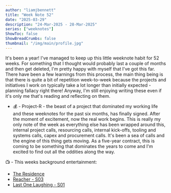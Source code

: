 ```yaml
---
author: "liamjbennett"
title: "Week Note 52"
date: "2025-03-29"
description: "24-Mar-2025 - 28-Mar-2025"
series: ["weeknotes"]
ShowToc: false
ShowBreadCrumbs: false
thumbnail: "/img/main/profile.jpg"
---
```


It's been a year! I've managed to keep up this little weeknote habit for 52 weeks. For something that I thought would probably last a couple of months and then get deleted, I'm pretty happy with myself that I've got this far. There have been a few learnings from this process, the main thing being is that there is quite a bit of repetition week-to-week because the projects and initiatives I work on typically take a lot longer than initially expected - planning fallacy right there! Anyway, I'm still enjoying writing these even if it's only me that's reading and reflecting on them.  
<p/>

* 💰 - Project-R - the beast of a project that dominated my working life and these weeknotes for the past six months, has finally signed. After the moment of excitement, now the real work begins. This is really my only note of the week as everything else has been wrapped around this, internal project calls, resourcing calls, internal kick-offs, tooling and systems calls, capex and procurement calls. It's been a sea of calls and the engine of this thing gets moving. As a five-year contract, this is coming to be something that dominates the years to come and I'm excited to find out all the oddities along the way.
<p/>

📺 - This weeks background entertainment:
* [The Residence](https://www.imdb.com/title/tt8740614/)
* [Reacher - S03](https://www.imdb.com/title/tt9288030/)
* [Last One Laughing - S01](https://www.imdb.com/title/tt35050741/)